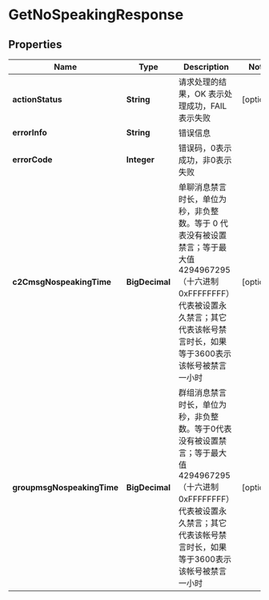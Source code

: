 

# GetNoSpeakingResponse


## Properties

| Name | Type | Description | Notes |
|------------ | ------------- | ------------- | -------------|
|**actionStatus** | **String** | 请求处理的结果，OK 表示处理成功，FAIL 表示失败 |  [optional] |
|**errorInfo** | **String** | 错误信息 |  |
|**errorCode** | **Integer** | 错误码，0表示成功，非0表示失败 |  |
|**c2CmsgNospeakingTime** | **BigDecimal** | 单聊消息禁言时长，单位为秒，非负整数。等于 0 代表没有被设置禁言；等于最大值4294967295（十六进制 0xFFFFFFFF）代表被设置永久禁言；其它代表该帐号禁言时长，如果等于3600表示该帐号被禁言一小时 |  [optional] |
|**groupmsgNospeakingTime** | **BigDecimal** | 群组消息禁言时长，单位为秒，非负整数。等于0代表没有被设置禁言；等于最大值4294967295（十六进制 0xFFFFFFFF）代表被设置永久禁言；其它代表该帐号禁言时长，如果等于3600表示该帐号被禁言一小时 |  [optional] |



